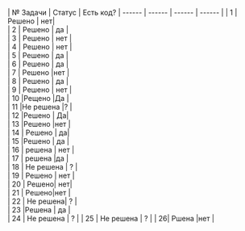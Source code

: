 | № Задачи | Статус | Есть код? 
| ------ | ------ | ------ | ------ |
| 1 | Решено |  нет|  
| 2 | Решено | да |  
| 3 | Решено | нет |  
| 4 | Решено | нет |  
| 5 | Решено | да  |  
| 6 | Решено | да |  
| 7 | Решено |нет  |  
| 8 | Решено | да |  
| 9 | Решено | нет |  
| 10 |Рещено  |Да  |  
| 11 |Не решена  |?  |  
| 12 |Решено  |  Да|  
| 13 |Решено |нет |  
| 14 | Решено |  да|  
| 15 |Решено  | да |  
| 16 | решена | нет |  
| 17 |  решена |да  |  
| 18 | Не решена | ? |  
| 19 | Решено | нет |  
| 20 |  Решено|  нет|  
| 21 |  Решено|нет  |  
| 22 |  Не решена| ? |  
| 23 |Решена  | да |  
| 24 | Не решена | ? | 
| 25 | Не решена | ? | 
| 26| Ршена |нет |  

